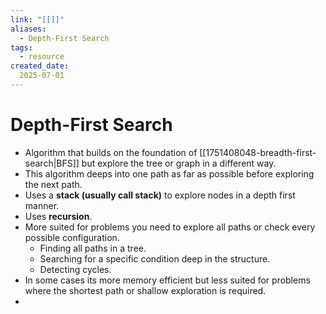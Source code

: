 ```yaml
---
link: "[[]]"
aliases: 
  - Depth-First Search
tags:
  - resource
created_date:
  2025-07-01
---
```

# Depth-First Search
- Algorithm that builds on the foundation of [[1751408048-breadth-first-search|BFS]] but explore the tree or graph in a different way.
- This algorithm deeps into one path as far as possible before exploring the next path.
- Uses a **stack (usually call stack)** to explore nodes in a depth first manner.
- Uses **recursion**.
- More suited for problems you need to explore all paths or check every possible configuration.
  - Finding all paths in a tree.
  - Searching for a specific condition deep in the structure.
  - Detecting cycles.
- In some cases its more memory efficient but less suited for problems where the shortest path or shallow exploration is required.
- 






